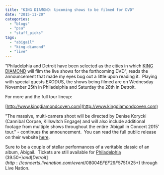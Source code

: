 ```yaml
---
title: "KING DIAMOND: Upcoming shows to be filmed for DVD"
date: "2015-11-20"
categories: 
  - "blogs"
  - "psa"
  - "staff_picks"
tags: 
  - "abigail"
  - "king-diamond"
  - "live"
---
```


"Philadelphia and Detroit have been selected as the cities in which [KING DIAMOND](https://hellbound.ca/?s=king+diamond) will film the live shows for the forthcoming DVD", reads the announcement that made my eyes bug out a little upon reading it.  Playing with special guests EXODUS, the shows being filmed are on Wednesday November 25th in Philadelphia and Saturday the 28th in Detroit.

For more and the full tour lineup:

[http://www.kingdiamondcoven.com](http://www.kingdiamondcoven.com)

"The massive, multi-camera shoot will be directed by Denise Korycki (Cannibal Corpse, Killswitch Engage) and will also include additional footage from multiple shows throughout the entire 'Abigail in Concert 2015' tour." - continues the announcement.  You can read the full public release on their website [here](http://www.kingdiamondcoven.com/site/featured/king-diamond-invites-fans-to-be-a-part-of-heavy-metal-history/).

Sure to be a couple of stellar performances of a veritable classic of an album, Abigail.  Tickets are still available for [Philadelphia](http://concerts.livenation.com/event/02004EFCE6B4AB75) ($39.50+) and [Detroit](http://concerts.livenation.com/event/08004EFEF29F5751) ($25+) through Live Nation.
